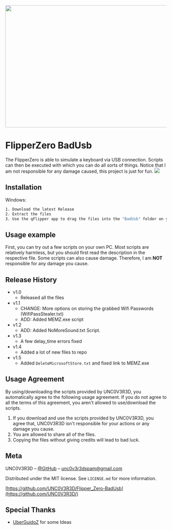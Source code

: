 <img src="https://github.com/UNC0V3R3D/pictures/blob/main/Badusb_collection.png" height="380" width="1050" >

# FlipperZero BadUsb
The FlipperZero is able to simulate a keyboard via USB connection.
Scripts can then be executed with which you can do all sorts of things.
Notice that I am not responsible for any damage caused, this project is just for fun.
![](header.png)
## Installation

Windows:

```sh
1. Download the latest Release 
2. Extract the files
3. Use the qFlipper app to drag the files into the "BadUsb" folder on your Flipper.
```

## Usage example

First, you can try out a few scripts on your own PC.
Most scripts are relatively harmless, but you should first read the description in the respective file.
Some scripts can also cause damage. Therefore, I am **NOT** responsible for any damage you cause.

## Release History

* v1.0
    * Released all the files
* v1.1
    * CHANGE: More options on storing the grabbed Wifi Passwords (WifiPassStealer.txt)
    * ADD: Added MEMZ.exe script
* v1.2
    * ADD: Added NoMoreSound.txt Script.
* v1.3
    * A few delay_time errors fixed
* v1.4
    * Added a lot of new files to repo
* v1.5
    * Added ``DeleteMicrosoftStore.txt`` and fixed link to MEMZ.exe
      
## Usage Agreement

By using/downloading the scripts provided by UNC0V3R3D,
you automatically agree to the following usage agreement. If you do not
agree to all the terms of this agreement, you aren't allowed to use/download the scripts.
1. If you download and use the scripts provided by UNC0V3R3D, you agree that, UNC0V3R3D isn't responsible for your actions or any damage you cause.
2. You are allowed to share all of the files.
3. Copying the files without giving credits will lead to bad luck.

## Meta

UNC0V3R3D – [@GitHub](https://github.com/UNC0V3R3D) – unc0v3r3dspam@gmail.com

Distributed under the MIT license. See ``LICENSE.md`` for more information. 

[https://github.com/UNC0V3R3D/Flipper_Zero-BadUsb](https://github.com/UNC0V3R3D/)

## Special Thanks

* [UberGuidoZ] for some Ideas


[release]: https://github.com/UNC0V3R3D/Flipper_Zero-BadUsb/releases
[UberGuidoZ]: https://github.com/UberGuidoZ
